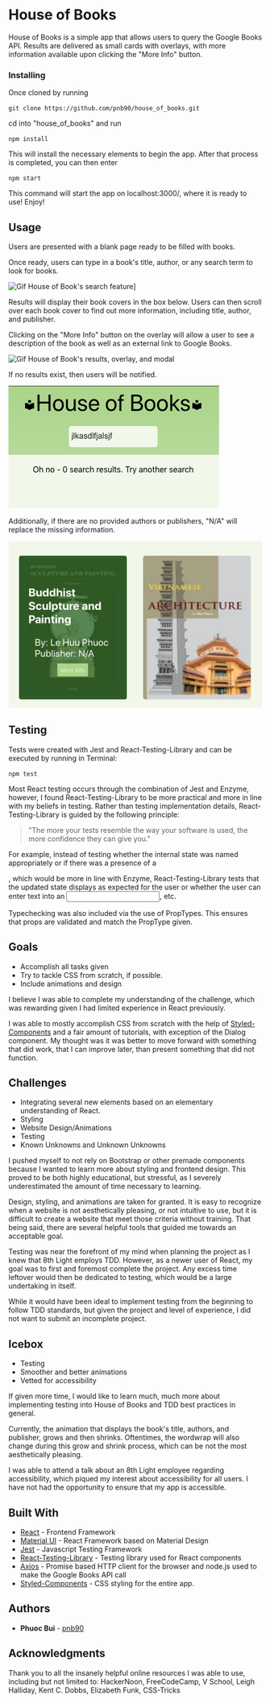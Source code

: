 # House of Books

House of Books is a simple app that allows users to query the Google Books API. Results are delivered as small cards with overlays, with more information available upon clicking the "More Info" button.

### Installing
Once cloned by running

```
git clone https://github.com/pnb90/house_of_books.git
```

cd into "house_of_books" and run 

```
npm install
```

This will install the necessary elements to begin the app. After that process is completed, you can then enter

```
npm start
```

This command will start the app on localhost:3000/, where it is ready to use! Enjoy!

## Usage
Users are presented with a blank page ready to be filled with books.

Once ready, users can type in a book's title, author, or any search term to look for books.

  <img src="https://media.giphy.com/media/YSeTvY26YBwBY53Xlp/giphy.gif" alt="Gif House of Book's search feature]">
 

Results will display their book covers in the box below. Users can then scroll over each book cover to find out more information, including title, author, and publisher.

Clicking on the "More Info" button on the overlay will allow a user to see a description of the book as well as an external link to Google Books.

  <img src="https://media.giphy.com/media/dvyIpITSA6iIDG1B8v/giphy.gif" alt="Gif House of Book's results, overlay, and modal">
  
If no results exist, then users will be notified. 

  <img src="./assets/images/NoResults.png" alt="Image of no results">
  
Additionally, if there are no provided authors or publishers, "N/A" will replace the missing information.

  <img src="./assets/images/MissingPublisher.png" alt="Image of no results">


## Testing
Tests were created with Jest and React-Testing-Library and can be executed by running in Terminal:

```
npm test
```

Most React testing occurs through the combination of Jest and Enzyme, however, I found React-Testing-Library to be more practical and more in line with my beliefs in testing. Rather than testing implementation details, React-Testing-Library is guided by the following principle: 

> "The more your tests resemble the way your software is used, the more confidence they can give you."

For example, instead of testing whether the internal state was named appropriately or if there was a presence of a <div>, which would be more in line with Enzyme, React-Testing-Library tests that the updated state displays as expected for the user or whether the user can enter text into an <input>, etc.

Typechecking was also included via the use of PropTypes. This ensures that props are validated and match the PropType given. 

## Goals
  - Accomplish all tasks given
  - Try to tackle CSS from scratch, if possible.
  - Include animations and design

I believe I was able to complete my understanding of the challenge, which was rewarding given I had limited experience in React previously. 

I was able to mostly accomplish CSS from scratch with the help of [Styled-Components](https://www.styled-components.com/) and a fair amount of tutorials, with exception of the Dialog component. My thought was it was better to move forward with something that did work, that I can improve later, than present something that did not function.

## Challenges
  - Integrating several new elements based on an elementary understanding of React.
  - Styling
  - Website Design/Animations
  - Testing
  - Known Unknowns and Unknown Unknowns

I pushed myself to not rely on Bootstrap or other premade components because I wanted to learn more about styling and frontend design. This proved to be both highly educational, but stressful, as I severely underestimated the amount of time necessary to learning.  

Design, styling, and animations are taken for granted. It is easy to recognize when a website is not aesthetically pleasing, or not intuitive to use, but it is difficult to create a website that meet those criteria without training. That being said, there are several helpful tools that guided me towards an acceptable goal.

Testing was near the forefront of my mind when planning the project as I knew that 8th Light employs TDD. However, as a newer user of React, my goal was to first and foremost complete the project. Any excess time leftover would then be dedicated to testing, which would be a large undertaking in itself.

While it would have been ideal to implement testing from the beginning to follow TDD standards, but given the project and level of experience, I did not want to submit an incomplete project.

## Icebox
  - Testing
  - Smoother and better animations
  - Vetted for accessibility

If given more time, I would like to learn much, much more about implementing testing into House of Books and TDD best practices in general.

Currently, the animation that displays the book's title, authors, and publisher, grows and then shrinks. Oftentimes, the wordwrap will also change during this grow and shrink process, which can be not the most aesthetically pleasing.

I was able to attend a talk about an 8th Light employee regarding accessibility, which piqued my interest about accessibility for all users. I have not had the opportunity to ensure that my app is accessible.

## Built With

* [React](https://reactjs.org/) - Frontend Framework
* [Material UI](https://material-ui.com/) - React Framework based on Material Design
* [Jest](https://jestjs.io/) - Javascript Testing Framework
* [React-Testing-Library](https://testing-library.com/) - Testing library used for React components
* [Axios](https://github.com/axios/axios) - Promise based HTTP client for the browser and node.js used to make the Google Books API call
* [Styled-Components](https://www.styled-components.com/) - CSS styling for the entire app.

## Authors

* **Phuoc Bui** - [pnb90](https://github.com/pnb90)

## Acknowledgments

Thank you to all the insanely helpful online resources I was able to use, including but not limited to: HackerNoon, FreeCodeCamp, V School, Leigh Halliday, Kent C. Dobbs, Elizabeth Funk, CSS-Tricks